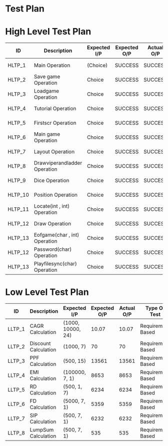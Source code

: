 # Test Plan

# High Level Test Plan
| ID | Description | Expected I/P | Expected O/P | Actual O/P | Type Of Test |
|---|---|---|---|---|---|
| HLTP_1 | Main Operation | (Choice) | SUCCESS | SUCCESS | Requirement Based |
| HLTP_2 | Save game Operation | Choice | SUCCESS | SUCCESS | Requirement Based |
| HLTP_3 | Loadgame Operation | Choice | SUCCESS | SUCCESS | Requirement Based |
| HLTP_4 | Tutorial Operation | Choice | SUCCESS | SUCCESS | Requirement Based |
| HLTP_5 | Firstscr Operation | Choice | SUCCESS | SUCCESS | Requirement Based |
| HLTP_6 | Main game Operation | Choice | SUCCESS | SUCCESS | Requirement Based |
| HLTP_7 | Layout Operation | Choice | SUCCESS | SUCCESS | Requirement Based |
| HLTP_8 | Drawviperandladder Operation | Choice | SUCCESS | SUCCESS | Requirement Based |
| HLTP_9 | Dice Operation | Choice | SUCCESS | SUCCESS | Requirement Based |
| HLTP_10 | Position Operation | Choice | SUCCESS | SUCCESS | Requirement Based |
| HLTP_11 | Locate(int , int) Operation | Choice | SUCCESS | SUCCESS | Requirement Based |
| HLTP_12 | Draw Operation | Choice | SUCCESS | SUCCESS | Requirement Based |
| HLTP_13 | Eofgame(char , int) Operation | Choice | SUCCESS | SUCCESS | Requirement Based |
| HLTP_12 | Password(char) Operation | Choice | SUCCESS | SUCCESS | Requirement Based |
| HLTP_13 | Playfilesync(char) Operation | Choice | SUCCESS | SUCCESS | Requirement Based |

# Low Level Test Plan
| ID | Description | Expected I/P | Expected O/P | Actual O/P | Type Of Test |
|---|---|---|---|---|---|
| LLTP_1 | CAGR Calculation | (1000, 10000, 24) | 10.07 | 10.07 | Requirement Based |
| LLTP_2 | Discount Calculation | (1000, 7) | 70 | 70 | Requirement Based |
| LLTP_3 | PPF Calculation | (500, 15) | 13561 | 13561 | Requirement Based |
| LLTP_4 | EMI Calculation | (100000, 7, 1) | 8653 | 8653 | Requirement Based |
| LLTP_5 | RD Calculation | (500, 1, 7) | 6234 | 6234 | Requirement Based |
| LLTP_6 | FD Calculation | (5000, 7, 1) | 5359 | 5359 | Requirement Based |
| LLTP_7 | SIP Calculation | (500, 7, 1) | 6232 | 6232 | Requirement Based |
| LLTP_8 | LumpSum Calculation | (500, 7, 1) | 535 | 535 | Requirement Based |
